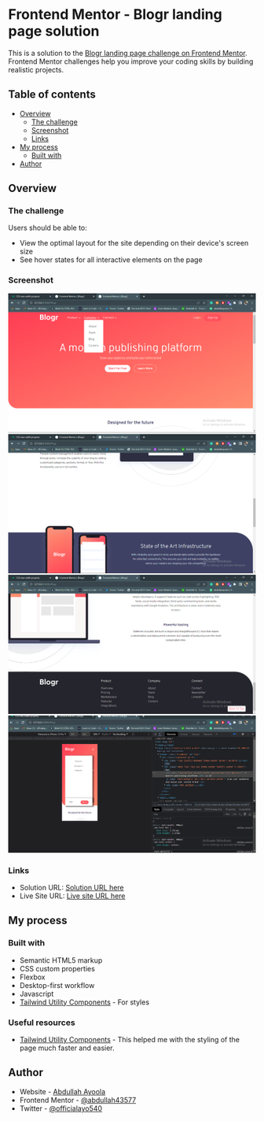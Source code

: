 # Frontend Mentor - Blogr landing page solution

This is a solution to the [Blogr landing page challenge on Frontend Mentor](https://www.frontendmentor.io/challenges/blogr-landing-page-EX2RLAApP). Frontend Mentor challenges help you improve your coding skills by building realistic projects.

## Table of contents

- [Overview](#overview)
  - [The challenge](#the-challenge)
  - [Screenshot](#screenshot)
  - [Links](#links)
- [My process](#my-process)
  - [Built with](#built-with)
- [Author](#author)

## Overview

### The challenge

Users should be able to:

- View the optimal layout for the site depending on their device's screen size
- See hover states for all interactive elements on the page

### Screenshot

![](./design/Screenshot_17.png)
![](./design/Screenshot_18.png)
![](./design/Screenshot_19.png)
![](./design/Screenshot_20.png)

### Links

- Solution URL: [Solution URL here](https://www.frontendmentor.io/solutions/blogr-landing-page-XwB_3NhtBr)
- Live Site URL: [Live site URL here](https://blogr-landingp.netlify.app/)

## My process

### Built with

- Semantic HTML5 markup
- CSS custom properties
- Flexbox
- Desktop-first workflow
- Javascript
- [Tailwind Utility Components](https://tailwindcss.com/) - For styles

### Useful resources

- [Tailwind Utility Components](https://tailwindcss.com/) - This helped me with the styling of the page much faster and easier.

## Author

- Website - [Abdullah Ayoola](https://github.com/abdullah43577)
- Frontend Mentor - [@abdullah43577](https://www.frontendmentor.io/profile/abdullah43577)
- Twitter - [@officialayo540](https://twitter.com/officialayo540)
